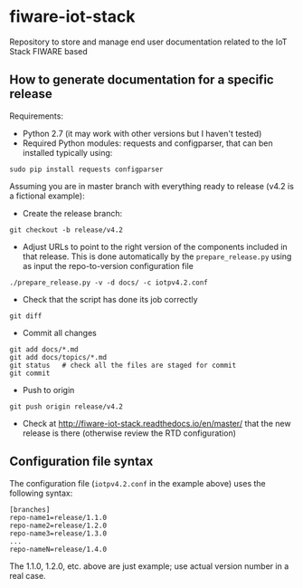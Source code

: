 # fiware-iot-stack
Repository to store and manage end user documentation related to the IoT Stack FIWARE based 

## How to generate documentation for a specific release

Requirements:

* Python 2.7 (it may work with other versions but I haven't tested)
* Required Python modules: requests and configparser, that can ben installed typically using:

```
sudo pip install requests configparser
```

Assuming you are in master branch with everything ready to release (v4.2 is a fictional example):

* Create the release branch:

```
git checkout -b release/v4.2
```

* Adjust URLs to point to the right version of the components included in that release. This is
  done automatically by the `prepare_release.py` using as input the repo-to-version configuration
  file

```
./prepare_release.py -v -d docs/ -c iotpv4.2.conf
```

* Check that the script has done its job correctly

```
git diff
```

* Commit all changes

```
git add docs/*.md
git add docs/topics/*.md
git status   # check all the files are staged for commit
git commit
```

* Push to origin

```
git push origin release/v4.2
```

* Check at http://fiware-iot-stack.readthedocs.io/en/master/ that the new release is there (otherwise review the
  RTD configuration)

## Configuration file syntax

The configuration file (`iotpv4.2.conf` in the example above) uses the following syntax:

```
[branches]
repo-name1=release/1.1.0
repo-name2=release/1.2.0
repo-name3=release/1.3.0
...
repo-nameN=release/1.4.0
```

The 1.1.0, 1.2.0, etc. above are just example; use actual version number in a real case.  
